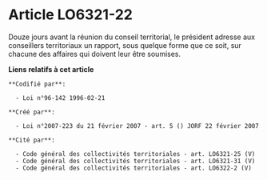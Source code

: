 # Article LO6321-22

Douze jours avant la réunion du conseil territorial, le président adresse aux conseillers territoriaux un rapport, sous
quelque forme que ce soit, sur chacune des affaires qui doivent leur être soumises.

**Liens relatifs à cet article**

	**Codifié par**:

	  - Loi n°96-142 1996-02-21

	**Créé par**:

	  - Loi n°2007-223 du 21 février 2007 - art. 5 () JORF 22 février 2007

	**Cité par**:

	  - Code général des collectivités territoriales - art. LO6321-25 (V)
	  - Code général des collectivités territoriales - art. LO6321-31 (V)
	  - Code général des collectivités territoriales - art. LO6322-2 (V)
